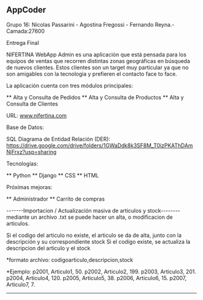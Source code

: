 ## AppCoder 

Grupo 16: Nicolas Passarini - Agostina Fregossi - Fernando Reyna.- Camada:27600

Entrega Final

NIFERTINA WebApp Admin es una aplicación que está pensada para los equipos de ventas que recorren distintas zonas geográficas en búsqueda de nuevos clientes. Estos clientes son un target muy particular ya que no son amigables con la tecnologia y prefieren el contacto face to face.


La aplicación cuenta con tres módulos principales:

** Alta y Consulta de Pedidos
** Alta y Consulta de Productos
** Alta y Consulta de Clientes

URL: www.nifertina.com

Base de Datos:

SQL
Diagrama de Entidad Relación (DER): https://drive.google.com/drive/folders/1GWaDdk8k3SF8M_T0izPKAThDAmNjFrxz?usp=sharing


Tecnologías:

** Python
** Django 
** CSS
** HTML

Próximas mejoras:

** Administrador
** Carrito de compras

-------Importacion / Actualización masiva de articulos y stock--------
mediante un archivo .txt se puede hacer un alta, o modificacion de articulos.

Si el codigo del articulo no existe, el articulo se da de alta, junto con la descripción y su correspondiente stock
Si el codigo existe, se actualiza la descripcion del articulo y el stock

*formato archivo:
codigoarticulo,descripcion,stock

*Ejemplo:
p2001, Articulo1, 50.
p2002, Articulo2, 199.
p2003, Articulo3, 201.
p2004, Articulo4, 120.
p2005, Articulo5, 38.
p2006, Articulo6, 15.
p2007, Articulo7, 7.

----------------------------------------------------------------------

